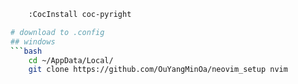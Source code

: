 ``` bash
    :CocInstall coc-pyright

# download to .config
## windows
```bash
    cd ~/AppData/Local/
    git clone https://github.com/OuYangMinOa/neovim_setup nvim

